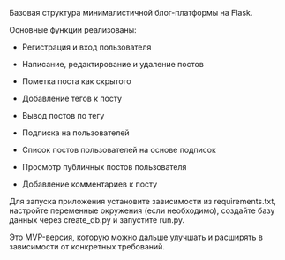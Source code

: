 Базовая структура минималистичной блог-платформы на Flask. 

Основные функции реализованы:

- Регистрация и вход пользователя

- Написание, редактирование и удаление постов

- Пометка поста как скрытого

- Добавление тегов к посту

- Вывод постов по тегу

- Подписка на пользователей

- Список постов пользователей на основе подписок

- Просмотр публичных постов пользователя

- Добавление комментариев к посту

Для запуска приложения установите зависимости из requirements.txt, настройте переменные окружения (если необходимо), создайте базу данных через create_db.py и запустите run.py.

Это MVP-версия, которую можно дальше улучшать и расширять в зависимости от конкретных требований.